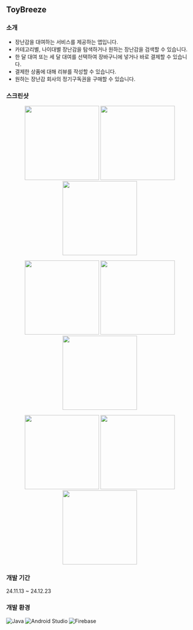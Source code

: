 ## ToyBreeze

### 소개
- 장난감을 대여하는 서비스를 제공하는 앱입니다. 
- 카테고리별, 나이대별 장난감을 탐색하거나 원하는 장난감을 검색할 수 있습니다. 
- 한 달 대여 또는 세 달 대여를 선택하여 장바구니에 넣거나 바로 결제할 수 있습니다.
- 결제한 상품에 대해 리뷰를 작성할 수 있습니다. 
- 원하는 장난감 회사의 정기구독권을 구매할 수 있습니다. 
 
### 스크린샷
<p align="center">
  <img src="https://github.com/user-attachments/assets/6805b71b-9648-42ed-929e-e1a0a84d599e" width="200"/>
  <img src="https://github.com/user-attachments/assets/5a640604-4186-428c-8a6b-d3897a5c6b04" width="200"/>
  <img src="https://github.com/user-attachments/assets/698def9b-120e-488b-9c32-6e5ee3c55590" width="200"/>
</p>
<p align="center">
  <img src="https://github.com/user-attachments/assets/35f17516-94e7-4851-bd6d-c0f23d20c22d" width="200"/>
  <img src="https://github.com/user-attachments/assets/213cb02a-39fa-491d-917e-e41b8b35ec93" width="200"/>
  <img src="https://github.com/user-attachments/assets/bd5f3302-f520-44c8-88d4-caa943ad9f2d" width="200"/>
</p>
<p align="center">
  <img src="https://github.com/user-attachments/assets/037c95fa-78bf-4f0f-8a8f-a7ea90f28964" width="200"/>
  <img src="https://github.com/user-attachments/assets/4ec53630-3f66-41f1-bc7e-742885bacf4a" width="200"/>
  <img src="https://github.com/user-attachments/assets/d42db7ce-9f54-45d1-bd2d-620cfcd283c7" width="200"/>
</p>

### 개발 기간
24.11.13 ~ 24.12.23

### 개발 환경
![Java](https://img.shields.io/badge/Java-007396.svg?&style=for-the-badge&logo=openJDK&logoColor=white) ![Android Studio](https://img.shields.io/badge/Android%20Studio-3DDC84.svg?&style=for-the-badge&logo=Android%20Studio&logoColor=white) ![Firebase](https://img.shields.io/badge/Firebase-FFCA28.svg?&style=for-the-badge&logo=Firebase&logoColor=white)

